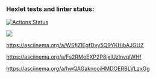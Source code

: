 ### Hexlet tests and linter status:
[![Actions Status](https://github.com/d0b3r27/frontend-project-44/actions/workflows/hexlet-check.yml/badge.svg)](https://github.com/d0b3r27/frontend-project-44/actions)

<a href="https://codeclimate.com/github/d0b3r27/frontend-project-44/maintainability"><img src="https://api.codeclimate.com/v1/badges/43f7d03fa09de35407da/maintainability" /></a>

https://asciinema.org/a/WSfjZlEgfDvy5Q9YKHibAJGUZ

https://asciinema.org/a/Fs2RMoEXP2P8jxIUzlnvqlWHf

https://asciinema.org/a/hwQAGaknooiHMDOERBLVLzxGg